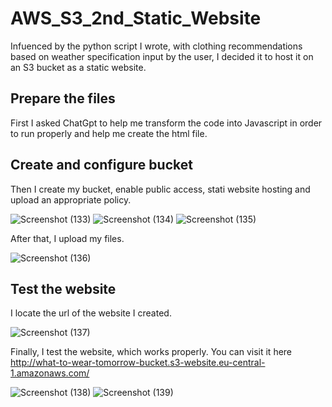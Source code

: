 # AWS_S3_2nd_Static_Website

Infuenced by the python script I wrote, with clothing recommendations based on weather specification input by the user, I decided it to host it on an S3 bucket as a static website.


## Prepare the files

First I asked ChatGpt to help me transform the code into Javascript in order to run properly and help me create the html file. 

## Create and configure bucket

Then I create my bucket, enable public access, stati website hosting and upload an appropriate policy.

![Screenshot (133)](https://github.com/DespoinaTikt/AWS_S3_2nd_Static_Website/assets/166096217/830b042c-d1db-4e4d-876f-948e592306ad)
![Screenshot (134)](https://github.com/DespoinaTikt/AWS_S3_2nd_Static_Website/assets/166096217/0876e91a-3a08-4d2d-b7d1-01c06fb29a0c)
![Screenshot (135)](https://github.com/DespoinaTikt/AWS_S3_2nd_Static_Website/assets/166096217/615c2cc2-ae0e-4514-ac3d-3e7b6de49d86)

After that, I upload my files.

![Screenshot (136)](https://github.com/DespoinaTikt/AWS_S3_2nd_Static_Website/assets/166096217/63ab9013-301b-4327-b077-fb1ebd34c329)

## Test the website

I locate the url of the website I created.

![Screenshot (137)](https://github.com/DespoinaTikt/AWS_S3_2nd_Static_Website/assets/166096217/dff144e1-84f2-4c8a-a606-868db9735fdd)

Finally, I test the website, which works properly. You can visit it here http://what-to-wear-tomorrow-bucket.s3-website.eu-central-1.amazonaws.com/

![Screenshot (138)](https://github.com/DespoinaTikt/AWS_S3_2nd_Static_Website/assets/166096217/75dc206d-8f36-4a64-a801-ca190f732be4)
![Screenshot (139)](https://github.com/DespoinaTikt/AWS_S3_2nd_Static_Website/assets/166096217/4213e1ff-9225-420b-b00b-dc75b2867209)




